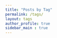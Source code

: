 ```yaml
---
title: "Posts by Tag"
permalink: /tags/
layout: tags
author_profile: true
sidebar_main : true
---
```


